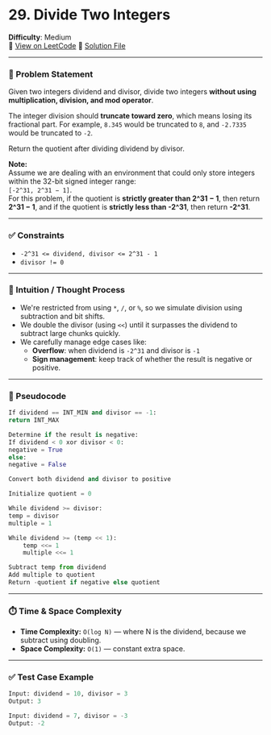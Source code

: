 # 29. Divide Two Integers

**Difficulty**: Medium  
🔗 [View on LeetCode](https://leetcode.com/problems/divide-two-integers/)
📄 [Solution File](./divide_two_integers.py)

---

### 📝 Problem Statement

Given two integers dividend and divisor, divide two integers **without using multiplication, division, and mod operator**.

The integer division should **truncate toward zero**, which means losing its fractional part. For example, `8.345` would be truncated to `8`, and `-2.7335` would be truncated to `-2`.

Return the quotient after dividing dividend by divisor.

**Note:**  
Assume we are dealing with an environment that could only store integers within the 32-bit signed integer range:  
`[-2^31, 2^31 − 1]`.  
For this problem, if the quotient is **strictly greater than 2^31 − 1**, then return **2^31 − 1**, and if the quotient is **strictly less than -2^31**, then return **-2^31**.

---

### ✅ Constraints

- `-2^31 <= dividend, divisor <= 2^31 - 1`
- `divisor != 0`

---

### 🧠 Intuition / Thought Process

- We're restricted from using `*`, `/`, or `%`, so we simulate division using subtraction and bit shifts.
- We double the divisor (using `<<`) until it surpasses the dividend to subtract large chunks quickly.
- We carefully manage edge cases like:
  - **Overflow**: when dividend is `-2^31` and divisor is `-1`
  - **Sign management**: keep track of whether the result is negative or positive.

---

### 🔄 Pseudocode
```python
If dividend == INT_MIN and divisor == -1:
return INT_MAX

Determine if the result is negative:
If dividend < 0 xor divisor < 0:
negative = True
else:
negative = False

Convert both dividend and divisor to positive

Initialize quotient = 0

While dividend >= divisor:
temp = divisor
multiple = 1

While dividend >= (temp << 1):
    temp <<= 1
    multiple <<= 1

Subtract temp from dividend
Add multiple to quotient
Return -quotient if negative else quotient
```
---

### ⏱️ Time & Space Complexity

- **Time Complexity:** `O(log N)` — where N is the dividend, because we subtract using doubling.
- **Space Complexity:** `O(1)` — constant extra space.

---

### ✅ Test Case Example

```python
Input: dividend = 10, divisor = 3
Output: 3

Input: dividend = 7, divisor = -3
Output: -2